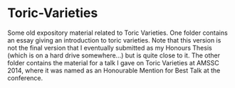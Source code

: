 # Toric-Varieties
 Some old expository material related to Toric Varieties. One folder contains an essay giving an introduction to toric varieties. Note that this version is not the final version that I eventually submitted as my Honours Thesis (which is on a hard drive somewhere...) but is quite close to it. The other folder contains the material for a talk I gave on Toric Varieties at AMSSC 2014, where it was named as an Honourable Mention for Best Talk at the conference.
